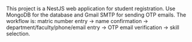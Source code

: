 <!-- Use this file to provide workspace-specific custom instructions to Copilot. For more details, visit https://code.visualstudio.com/docs/copilot/copilot-customization#_use-a-githubcopilotinstructionsmd-file -->

This project is a NestJS web application for student registration. Use MongoDB for the database and Gmail SMTP for sending OTP emails. The workflow is: matric number entry → name confirmation → department/faculty/phone/email entry → OTP email verification → skill selection.
